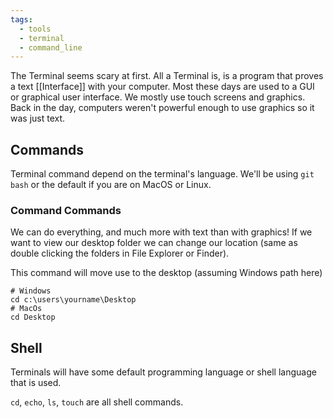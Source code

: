 ```yaml
---
tags:
  - tools
  - terminal
  - command_line
---
```

The Terminal seems scary at first. All a Terminal is, is a program that proves a text [[Interface]] with your computer. Most these days are used to a GUI or graphical user interface. We mostly use touch screens and graphics. Back in the day, computers weren't powerful enough to use graphics so it was just text.

## Commands

Terminal command depend on the terminal's language. We'll be using `git bash` or the default if you are on MacOS or Linux. 

### Command Commands

We can do everything, and much more with text than with graphics! If we want to view our desktop folder we can change our location (same as double clicking the folders in File Explorer or Finder).

This command will move use to the desktop (assuming Windows path here)
```shell
# Windows
cd c:\users\yourname\Desktop
# MacOs
cd Desktop
```

## Shell

Terminals will have some default programming language or shell language that is used. 

`cd`, `echo`, `ls`, `touch` are all shell commands.